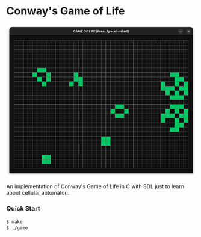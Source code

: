 # Conway's Game of Life

![](thumb.png)

An implementation of Conway's Game of Life in C with SDL just to learn about cellular automaton.

### Quick Start

```console
$ make
$ ./game
```
